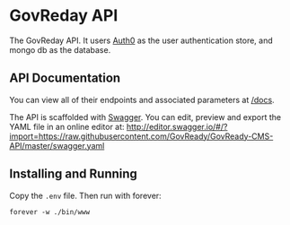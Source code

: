 # GovReday API
The GovReday API.  It users [Auth0](http://auth0.com) as the user authentication store, and mongo db as the database.


## API Documentation
You can view all of their endpoints and associated parameters at [/docs](http://workhorse.albatrossdigital.com:4000/docs).

The API is scaffolded with [Swagger](http://swagger.io). You can edit, preview and export the YAML file in an online editor at:
http://editor.swagger.io/#/?import=https://raw.githubusercontent.com/GovReady/GovReady-CMS-API/master/swagger.yaml


## Installing and Running

Copy the `.env` file.  Then run with forever:
```
forever -w ./bin/www 
```